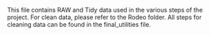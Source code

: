 This file contains RAW and Tidy data used in the various steps of the project.  For clean data, please refer to the Rodeo folder.  All steps for cleaning data can be found in the 
final_utilities file. 
